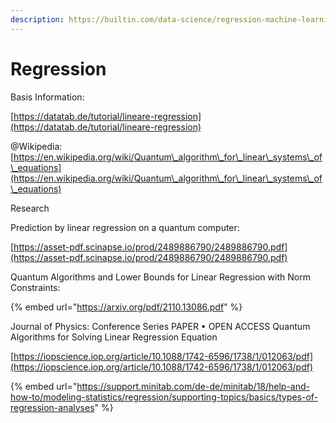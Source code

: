 ```yaml
---
description: https://builtin.com/data-science/regression-machine-learning
---
```


# Regression

Basis Information:

[https://datatab.de/tutorial/lineare-regression](https://datatab.de/tutorial/lineare-regression)

@Wikipedia: [https://en.wikipedia.org/wiki/Quantum\_algorithm\_for\_linear\_systems\_of\_equations](https://en.wikipedia.org/wiki/Quantum\_algorithm\_for\_linear\_systems\_of\_equations)

Research

Prediction by linear regression on a quantum computer:

[https://asset-pdf.scinapse.io/prod/2489886790/2489886790.pdf](https://asset-pdf.scinapse.io/prod/2489886790/2489886790.pdf)

Quantum Algorithms and Lower Bounds for Linear Regression with Norm Constraints:

{% embed url="https://arxiv.org/pdf/2110.13086.pdf" %}

Journal of Physics: Conference Series PAPER • OPEN ACCESS Quantum Algorithms for Solving Linear Regression Equation

[https://iopscience.iop.org/article/10.1088/1742-6596/1738/1/012063/pdf](https://iopscience.iop.org/article/10.1088/1742-6596/1738/1/012063/pdf)





{% embed url="https://support.minitab.com/de-de/minitab/18/help-and-how-to/modeling-statistics/regression/supporting-topics/basics/types-of-regression-analyses" %}
